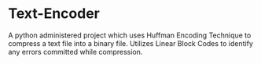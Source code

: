 # Text-Encoder
A python administered project which uses Huffman Encoding Technique to compress a text file into a binary file.
Utilizes Linear Block Codes to identify any errors committed while compression.
